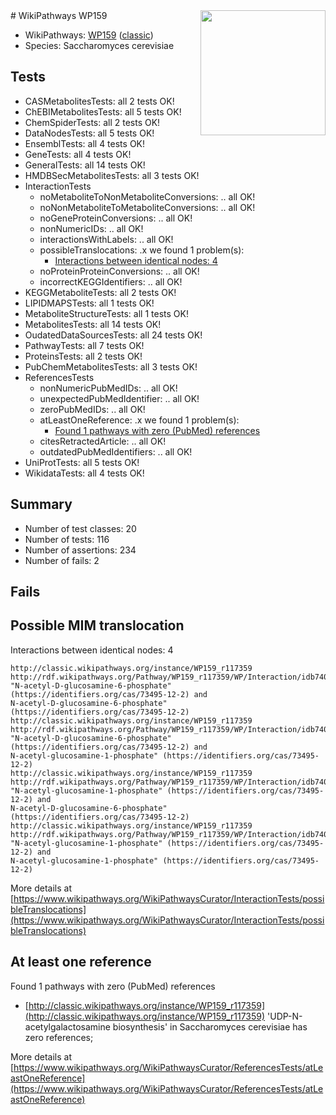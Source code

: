 <img style="float: right; width: 200px" src="https://upload.wikimedia.org/wikipedia/commons/thumb/8/83/Wplogo_with_text_500.png/640px-Wplogo_with_text_500.png" />
# WikiPathways WP159

* WikiPathways: [WP159](https://wikipathways.org/pathways/WP159) ([classic](https://classic.wikipathways.org/instance/WP159))
* Species: Saccharomyces cerevisiae
## Tests
* CASMetabolitesTests: all 2 tests OK!
* ChEBIMetabolitesTests: all 5 tests OK!
* ChemSpiderTests: all 2 tests OK!
* DataNodesTests: all 5 tests OK!
* EnsemblTests: all 4 tests OK!
* GeneTests: all 4 tests OK!
* GeneralTests: all 14 tests OK!
* HMDBSecMetabolitesTests: all 3 tests OK!
* InteractionTests
    * noMetaboliteToNonMetaboliteConversions: .. all OK!
    * noNonMetaboliteToMetaboliteConversions: .. all OK!
    * noGeneProteinConversions: .. all OK!
    * nonNumericIDs: .. all OK!
    * interactionsWithLabels: .. all OK!
    * possibleTranslocations: .x we found 1 problem(s):
        * [Interactions between identical nodes: 4](#1c118209)
    * noProteinProteinConversions: .. all OK!
    * incorrectKEGGIdentifiers: .. all OK!
* KEGGMetaboliteTests: all 2 tests OK!
* LIPIDMAPSTests: all 1 tests OK!
* MetaboliteStructureTests: all 1 tests OK!
* MetabolitesTests: all 14 tests OK!
* OudatedDataSourcesTests: all 24 tests OK!
* PathwayTests: all 7 tests OK!
* ProteinsTests: all 2 tests OK!
* PubChemMetabolitesTests: all 3 tests OK!
* ReferencesTests
    * nonNumericPubMedIDs: .. all OK!
    * unexpectedPubMedIdentifier: .. all OK!
    * zeroPubMedIDs: .. all OK!
    * atLeastOneReference: .x we found 1 problem(s):
        * [Found 1 pathways with zero (PubMed) references](#d0a459f0)
    * citesRetractedArticle: .. all OK!
    * outdatedPubMedIdentifiers: .. all OK!
* UniProtTests: all 5 tests OK!
* WikidataTests: all 4 tests OK!


## Summary

* Number of test classes: 20
* Number of tests: 116
* Number of assertions: 234
* Number of fails: 2

## Fails

<a name="1c118209" />

## Possible MIM translocation

Interactions between identical nodes: 4
```
http://classic.wikipathways.org/instance/WP159_r117359 http://rdf.wikipathways.org/Pathway/WP159_r117359/WP/Interaction/idb74079d1 "N-acetyl-D-glucosamine-6-phosphate" (https://identifiers.org/cas/73495-12-2) and 
N-acetyl-D-glucosamine-6-phosphate" (https://identifiers.org/cas/73495-12-2)
http://classic.wikipathways.org/instance/WP159_r117359 http://rdf.wikipathways.org/Pathway/WP159_r117359/WP/Interaction/idb74079d1 "N-acetyl-D-glucosamine-6-phosphate" (https://identifiers.org/cas/73495-12-2) and 
N-acetyl-glucosamine-1-phosphate" (https://identifiers.org/cas/73495-12-2)
http://classic.wikipathways.org/instance/WP159_r117359 http://rdf.wikipathways.org/Pathway/WP159_r117359/WP/Interaction/idb74079d1 "N-acetyl-glucosamine-1-phosphate" (https://identifiers.org/cas/73495-12-2) and 
N-acetyl-D-glucosamine-6-phosphate" (https://identifiers.org/cas/73495-12-2)
http://classic.wikipathways.org/instance/WP159_r117359 http://rdf.wikipathways.org/Pathway/WP159_r117359/WP/Interaction/idb74079d1 "N-acetyl-glucosamine-1-phosphate" (https://identifiers.org/cas/73495-12-2) and 
N-acetyl-glucosamine-1-phosphate" (https://identifiers.org/cas/73495-12-2)
```

More details at [https://www.wikipathways.org/WikiPathwaysCurator/InteractionTests/possibleTranslocations](https://www.wikipathways.org/WikiPathwaysCurator/InteractionTests/possibleTranslocations)

<a name="d0a459f0" />

## At least one reference

Found 1 pathways with zero (PubMed) references

* [http://classic.wikipathways.org/instance/WP159_r117359](http://classic.wikipathways.org/instance/WP159_r117359) 'UDP-N-acetylgalactosamine biosynthesis' in Saccharomyces cerevisiae has zero references; 


More details at [https://www.wikipathways.org/WikiPathwaysCurator/ReferencesTests/atLeastOneReference](https://www.wikipathways.org/WikiPathwaysCurator/ReferencesTests/atLeastOneReference)

